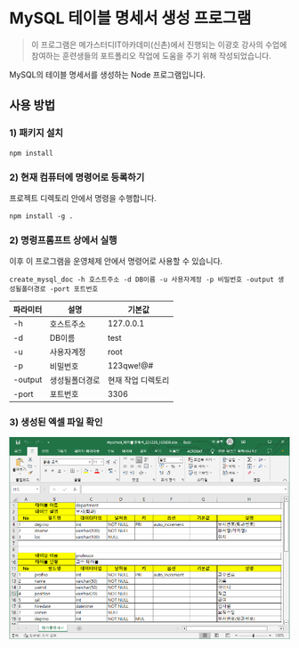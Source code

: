 # MySQL 테이블 명세서 생성 프로그램


> 이 프로그램은 메가스터디IT아카데미(신촌)에서 진행되는 이광호 강사의 수업에 참여하는 훈련생들의 포트폴리오 작업에 도움을 주기 위해 작성되었습니다.

MySQL의 테이블 명세서를 생성하는 Node 프로그램입니다.

## 사용 방법

### 1) 패키지 설치

```shell
npm install
```

### 2) 현재 컴퓨터에 명령어로 등록하기

프로젝트 디렉토리 안에서 명령을 수행합니다.

```shell
npm install -g .
```

### 2) 명령프롬프트 상에서 실행

이후 이 프로그램을 운영체제 안에서 명령어로 사용할 수 있습니다.

```
create_mysql_doc -h 호스트주소 -d DB이름 -u 사용자계정 -p 비밀번호 -output 생성될폴더경로 -port 포트번호
```

| 파라미터 | 설명 | 기본값 |
|---|---|---|
| -h | 호스트주소 | 127.0.0.1 |
| -d | DB이름 | test |
| -u | 사용자계정 | root |
| -p | 비밀번호 | 123qwe!@# |
| -output | 생성될폴더경로 | 현재 작업 디렉토리 |
| -port | 포트번호 | 3306 |

### 3) 생성된 엑셀 파일 확인

![res/result.png](res/result.png)
